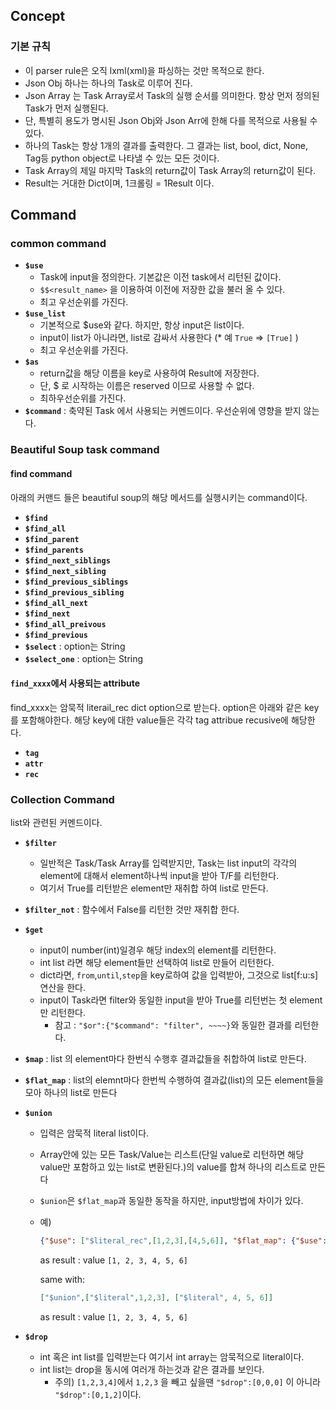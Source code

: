## Concept
### 기본 규칙
- 이 parser rule은 오직 lxml(xml)을 파싱하는 것만 목적으로 한다.
- Json Obj 하나는 하나의 Task로 이루어 진다.
- Json Array 는 Task Array로서 Task의 실행 순서를 의미한다. 항상 먼저 정의된 Task가 먼저 실행된다.
- 단, 특별히 용도가 명시된 Json Obj와 Json Arr에 한해 다를 목적으로 사용될 수 있다.
- 하나의 Task는 항상 1개의 결과를 출력한다. 그 결과는 list, bool, dict, None, Tag등 python object로 나타낼 수 있는 모든 것이다.
- Task Array의 제일 마지막 Task의 return값이 Task Array의 return값이 된다.
- Result는 거대한 Dict이며, 1크롤링 = 1Result 이다.

## Command
### common command
* **`$use`**
	* Task에 input을 정의한다. 기본값은 이전 task에서 리턴된 값이다.
	* `$$<result_name>` 을 이용하여 이전에 저장한 값을 불러 올 수 있다.
	* 최고 우선순위를 가진다.
* **`$use_list`**
	* 기본적으로 $use와 같다. 하지만, 항상 input은 list이다. 
	* input이 list가 아니라면, list로 감싸서 사용한다 (* 예 `True` => `[True]` )
	*  최고 우선순위를 가진다.
* **`$as`**
	* return값을 해당 이름을 key로 사용하여 Result에 저장한다. 
	* 단, $ 로 시작하는 이름은 reserved 이므로 사용할 수 없다.
	* 최하우선순위를 가진다.
* **`$command`** :  축약된 Task 에서 사용되는 커멘드이다. 우선순위에 영향을 받지 않는다.

### Beautiful Soup task command
#### find command
아래의 커맨드 들은 beautiful soup의 해당 메서드를 실행시키는 command이다.
* **`$find`**
* **`$find_all`**
* **`$find_parent`**
* **`$find_parents`**
* **`$find_next_siblings`**
* **`$find_next_sibling`**
* **`$find_previous_siblings`**
* **`$find_previous_sibling`**
* **`$find_all_next`**
* **`$find_next`**
* **`$find_all_preivous`**
* **`$find_previous`**
* **`$select`** : option는 String
* **`$select_one`** : option는 String

#### `find_xxxx`에서 사용되는 attribute

find_xxxx는 암묵적 literail_rec dict option으로 받는다.
option은 아래와 같은 key를 포함해야한다.
해당 key에 대한 value들은 각각 tag attribue recusive에 해당한다.

* **`tag`**
* **`attr`**
* **`rec`**

### Collection Command
list와 관련된 커멘드이다.

* **`$filter`**
	* 일반적은 Task/Task Array를 입력받지만, Task는 list input의 각각의 element에 대해서 element하나씩 input을 받아 T/F를 리턴한다.
	* 여기서 True를 리턴받은 element만 재취합 하여 list로 만든다.
* **`$filter_not`** : 함수에서 False를 리턴한 것만 재취합 한다.
* **`$get`**
	* input이 number(int)일경우 해당 index의 element를 리턴한다.
	* int list 라면 해당 element들만 선택하여 list로 만들어 리턴한다.
	* dict라면, `from`,`until`,`step`을 key로하여 값을 입력받아, 그것으로 list[f:u:s] 연산을 한다.
	* input이 Task라면 filter와 동일한 input을 받아 True를 리턴번는 첫 element만 리턴한다.
		* 참고 : ```"$or":{"$command": "filter", ~~~~}```와 동일한 결과를 리턴한다.
* **`$map`** : list 의 element마다 한번식 수행후 결과값들을 취합하여 list로 만든다.
* **`$flat_map`** : list의 elemnt마다 한번씩 수행하여 결과값(list)의 모든 element들을 모아 하나의 list로 만든다
* **`$union`**
	* 입력은 암묵적 literal list이다.
	* Array안에 있는 모든 Task/Value는 리스트(단일 value로 리턴하면 해당 value만 포함하고 있는 list로 변환된다.)의 value를 합쳐 하나의 리스트로 만든다
	* `$union`은 `$flat_map`과 동일한 동작을 하지만, input방법에 차이가 있다.
	* 	예)
	 
		```json
		{"$use": ["$literal_rec",[1,2,3],[4,5,6]], "$flat_map": {"$use": "$self"}}
		```
		 as result :  value `[1, 2, 3, 4, 5, 6]`
			
		same with:
		
		```json
		["$union",["$literal",1,2,3], ["$literal", 4, 5, 6]] 
		```
		as result : value `[1, 2, 3, 4, 5, 6]`
	
* **`$drop`**
	* int 혹은 int list를 입력받는다 여기서 int array는 암묵적으로 literal이다.
	* int list는 drop을 동시에 여러개 하는것과 같은 결과를 보인다.
		* 주의) `[1,2,3,4]`에서 `1,2,3` 을 빼고 싶을땐 `"$drop":[0,0,0]` 이 아니라 `"$drop":[0,1,2]`이다.


